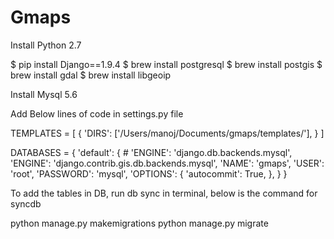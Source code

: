 # Gmaps
Install Python 2.7

$ pip install Django==1.9.4
$ brew install postgresql
$ brew install postgis
$ brew install gdal
$ brew install libgeoip

Install Mysql 5.6

Add Below lines of code in settings.py file

TEMPLATES = [
  {
    'DIRS': ['/Users/manoj/Documents/gmaps/templates/'],
  }
]


DATABASES = {
    'default': {
        # 'ENGINE': 'django.db.backends.mysql',
        'ENGINE': 'django.contrib.gis.db.backends.mysql',
        'NAME': 'gmaps',
        'USER': 'root',
        'PASSWORD': 'mysql',
        'OPTIONS': {
          'autocommit': True,
        },
    }
}


To add the tables in DB, run db sync in terminal, below is the command for syncdb

python manage.py makemigrations
python manage.py migrate
